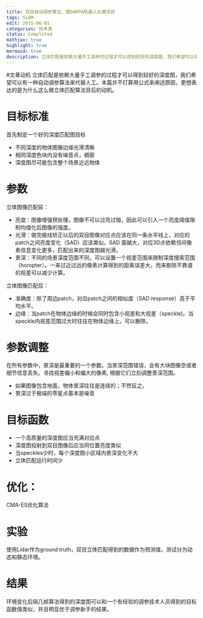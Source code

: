 ```yaml
---
title: 双目自动调参算法，暨DARPA机器人比赛项目
tags: SLAM
edit: 2015-06-01
categories: 技术类
status: Completed
mathjax: true
highlight: true
mermaid: true
description: 立体匹配是依赖大量手工调参的过程才可以得到较好的深度图，我们希望可以有一种自动调参算法来代替人工。
---
```

#文章动机
立体匹配是依赖大量手工调参的过程才可以得到较好的深度图，我们希望可以有一种自动调参算法来代替人工。本篇并不打算用公式来阐述原因，更想表达的是为什么这么做立体匹配算法背后的动机。

# 目标标准
首先制定一个好的深度匹配图目标
- 不同深度的物体图像边缘光滑清晰
- 相同深度色块内没有噪音点，稠密
- 深度图尽可能包含整个场景近远物体

# 参数 
立体图像匹配前：
- 亮度：图像增强预处理，图像不可以过亮过暗，因此可以引入一个亮度阈值限制均值化后图像的强度。
- 光滑：做完极线矫正以后的双目图像对应点应该在同一条水平线上，对应的patch之间亮度变化（SAD）应该类似。SAD 窗越大，对应3D点依赖邻间像素信息变化更多，匹配出来的深度图越光滑。
- 景深：不同的场景深度范围不同，可以设置一个视差范围来限制深度搜索范围（horopter）。一来过近过远的像素计算得到的距离误差大，而来剔除不靠谱的视差可以减少计算。

立体图像匹配后：
- 准确度：除了周边patch，对应patch之间的相似度（SAD response）高于平均水平。
- 边缘：当patch在物体边缘的时候会同时包含小视差和大视差（speckle)。当speckle内视差范围过大时往往在物体边缘上，可以删除。


# 参数调整
在所有参数中，景深是最重要的一个参数。当景深范围错误，会有大块图像空或者细节信息丢失。寻找视差偏小和偏大的像素, 根据它们立刻调整景深范围。
- 如果图像包含地面，物体景深往往是连续的；不然反之。
- 景深过于极端的零星点基本是噪音

# 目标函数
- 一个高质量的深度图应当充满对应点
- 深度图投射到双目图像后应当同位置亮度类似
- 当speckles少时，每个深度图小区域内景深变化不大
- 立体匹配运行时间少

# 优化：
CMA-ES优化算法

# 实验
使用Lidar作为ground truth，双目立体匹配得到的数据作为预测值，测试分为动态和静态环境。

# 结果

环境变化后隔几帧算法得到的深度图可以和一个有经验的调参技术人员得到的目标函数值类似，并且明显优于调参新手的结果。























